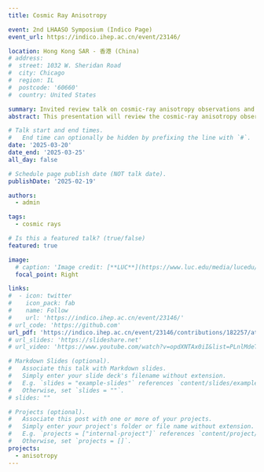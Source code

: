 ```yaml
---
title: Cosmic Ray Anisotropy

event: 2nd LHAASO Symposium (Indico Page)
event_url: https://indico.ihep.ac.cn/event/23146/

location: Hong Kong SAR - 香港 (China)
# address:
#  street: 1032 W. Sheridan Road
#  city: Chicago
#  region: IL
#  postcode: '60660'
#  country: United States

summary: Invited review talk on cosmic-ray anisotropy observations and their astrophysics impact at the 2nd LHAASO Symposium.
abstract: This presentation will review the cosmic-ray anisotropy observations with ground-based experiments and the theoretical explanation that have been proposed so far. An outlook on open questions and future directions of such research will be discussed, as well.

# Talk start and end times.
#   End time can optionally be hidden by prefixing the line with `#`.
date: '2025-03-20'
date_end: '2025-03-25'
all_day: false

# Schedule page publish date (NOT talk date).
publishDate: '2025-02-19'

authors:
  - admin

tags:
  - cosmic rays

# Is this a featured talk? (true/false)
featured: true

image:
  # caption: 'Image credit: [**LUC**](https://www.luc.edu/media/lucedu/universityhomepage/2024-random-images/winter-2024/1800x450_3.jpg)'
  focal_point: Right

links:
#  - icon: twitter
#    icon_pack: fab
#    name: Follow
#    url: 'https://indico.ihep.ac.cn/event/23146/'
# url_code: 'https://github.com'
url_pdf: 'https://indico.ihep.ac.cn/event/23146/contributions/182257/attachments/88965/115051/Desiati%20-%20CR%20Anisotropy%20-%202nd%20LHAASO%20Symposium.pdf'
# url_slides: 'https://slideshare.net'
# url_video: 'https://www.youtube.com/watch?v=opdXNTAx0iI&list=PLnlMdeTKB-eO5DBVXeM4RNNV_yo7S4IDP&index=4&ab_channel=US-SCAR'

# Markdown Slides (optional).
#   Associate this talk with Markdown slides.
#   Simply enter your slide deck's filename without extension.
#   E.g. `slides = "example-slides"` references `content/slides/example-slides.md`.
#   Otherwise, set `slides = ""`.
# slides: ""

# Projects (optional).
#   Associate this post with one or more of your projects.
#   Simply enter your project's folder or file name without extension.
#   E.g. `projects = ["internal-project"]` references `content/project/deep-learning/index.md`.
#   Otherwise, set `projects = []`.
projects:
  - anisotropy
---
```

